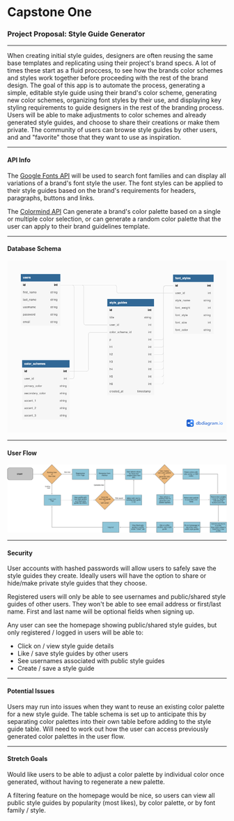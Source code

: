 # Capstone One

### **Project Proposal:** Style Guide Generator

------

When creating initial style guides, designers are often reusing the same base templates and replicating using their project's brand specs. A lot of times these start as a fluid proccess, to see how the brands color schemes and styles work together before proceeding with the rest of the brand design. The goal of this app is to automate the process, generating a simple, editable style guide using their brand's color scheme, generating new color schemes, organizing font styles by their use, and displaying key styling requirements to guide designers in the rest of the branding process. Users will be able to make adjustments to color schemes and already generated style guides, and choose to share their creations or make them private. The community of users can browse  style guides by other users, and and "favorite" those that they want to use as inspiration. 

------

#### API Info

The [Google Fonts API](https://developers.google.com/fonts/docs/developer_api) will be used to search font families and can display all variations of a brand's font style the user. The font styles can be applied to their style guides based on the brand's requirements for headers, paragraphs, buttons and links. 

The [Colormind API](http://colormind.io/api-access/) Can generate a brand's color palette based on a single or multiple color selection, or can generate a random color palette that the user can apply to their brand guidelines template.

------

#### Database Schema

![](Capstone_1_schema_v2.png)

------

#### User Flow

![](userflow_brand-guidelines-generator_v1.png)



------

#### Security

User accounts with hashed passwords will allow users to safely save the style guides they create. Ideally users will have the option to share or hide/make private  style guides that they choose. 

Registered users will only be able to see usernames and public/shared style guides of other users. They won't be able to see email address or first/last name. First and last name will be optional fields when signing up.

Any user can see the homepage showing public/shared style guides, but only registered / logged in users will be able to: 

* Click on / view style guide details
* Like / save style guides by other users
* See usernames associated with public style guides
* Create / save a style guide

------

#### Potential Issues

Users may run into issues when they want to reuse an existing color palette for a new style guide. The table schema is set up to anticipate this by separating color palettes into their own table before adding to the style guide table. Will need to work out how the user can access previously generated color palettes in the user flow. 

------

#### Stretch Goals

Would  like users to be able to adjust a color palette by individual color once generated, without having to regenerate a new palette. 

A filtering feature on the homepage would be nice, so users can view all public style guides by popularity (most likes), by color palette, or by font family / style.

